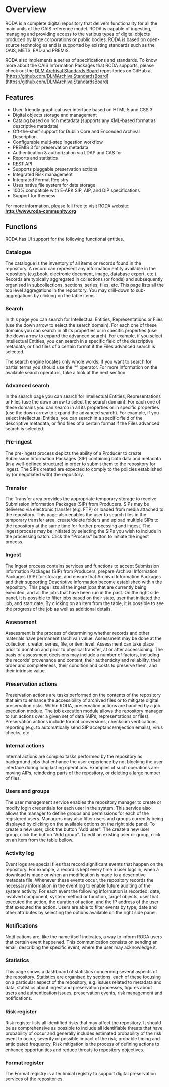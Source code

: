 
# Overview

RODA is a complete digital repository that delivers functionality for all the main units of the OAIS reference model. RODA is capable of ingesting, managing and providing access to the various types of digital objects produced by large corporations or public bodies. RODA is based on open-source technologies and is supported by existing standards such as the OAIS, METS, EAD and PREMIS.

RODA also implements a series of specifications and standards. To know more about the OAIS Information Packages that RODA supports, please check out the [DLM Archival Standards Board](http://www.dasboard.eu) repositories on GitHub at [https://github.com/DLMArchivalStandardsBoard](https://github.com/DLMArchivalStandardsBoard)

## Features

* User-friendly graphical user interface based on HTML 5 and CSS 3
* Digital objects storage and management
* Catalog based on rich metadata (supports any XML-based format as descriptive metadata)
* Off-the-shelf support for Dublin Core and Enconded Archival Description.
* Configurable multi-step ingestion workflow
* PREMIS 3 for preservation metadata
* Authentication & authorization via LDAP and CAS for
* Reports and statistics
* REST API
* Supports pluggable preservation actions
* Integrated Risk management
* Integrated Format Registry
* Uses native file system for data storage
* 100% compatible with E-ARK SIP, AIP, and DIP specifications
* Support for themess

For more information, please fell free to visit RODA website:
**<http://www.roda-community.org>**


## Functions

RODA has UI support for the following functional entities.

### Catalogue

The catalogue is the inventory of all items or records found in the repository. A record can represent any information entity available in the repository (e.g.book, electronic document, image, database export, etc.). Records are typically aggregated in collections (or fonds) and subsequently organised in subcollections, sections, series, files, etc. This page lists all the top level aggregations in the repository. You may drill-down to sub-aggregations by clicking on the table items.

### Search

In this page you can search for Intellectual Entities, Representations or Files (use the down arrow to select the search domain). For each one of these domains you can search in all its properties or in specific properties (use the down arrow to expand the advanced search). For example, if you select Intellectual Entities, you can search in a specific field of the descriptive metadata, or find files of a certain format if the Files advanced search is selected.

The search engine locates only whole words. If you want to search for partial terms you should use the '*' operator. For more information on the available search operators, take a look at the next section.

### Advanced search

In the search page you can search for Intellectual Entities, Representations or Files (use the down arrow to select the search domain). For each one of these domains you can search in all its properties or in specific properties (use the down arrow to expand the advanced search). For example, if you select Intellectual Entities, you can search in a specific field of the descriptive metadata, or find files of a certain format if the Files advanced search is selected.


### Pre-ingest

The pre-ingest process depicts the ability of a Producer to create Submission Information Packages (SIP) containing both data and metadata (in a well-defined structure) in order to submit them to the repository for ingest. The SIPs created are expected to comply to the policies established by (or negotiated with) the repository.

### Transfer

The Transfer area provides the appropriate temporary storage to receive Submission Information Packages (SIP) from Producers. SIPs may be delivered via electronic transfer (e.g. FTP) or loaded from media attached to the repository. This page also enables the user to search files in the temporary transfer area, create/delete folders and upload multiple SIPs to the repository at the same time for further processing and ingest. The ingest process may be initiated by selecting the SIPs you wish to include in the processing batch. Click the "Process" button to initiate the ingest process.

### Ingest

The Ingest process contains services and functions to accept Submission Information Packages (SIP) from Producers, prepare Archival Information Packages (AIP) for storage, and ensure that Archival Information Packages and their supporting Descriptive Information become established within the repository. This page lists all the ingest jobs that are currently being executed, and all the jobs that have been run in the past. On the right side panel, it is possible to filter jobs based on their state, user that initiated the job, and start date. By clicking on an item from the table, it is possible to see the progress of the job as well as additional details.

### Assessment

Assessment is the process of determining whether records and other materials have permanent (archival) value. Assessment may be done at the collection, creator, series, file, or item level. Assessment can take place prior to donation and prior to physical transfer, at or after accessioning. The basis of assessment decisions may include a number of factors, including the records' provenance and content, their authenticity and reliability, their order and completeness, their condition and costs to preserve them, and their intrinsic value.


### Preservation actions

Preservation actions are tasks performed on the contents of the repository that aim to enhance the accessibility of archived files or to mitigate digital preservation risks. Within RODA, preservation actions are handled by a job execution module. The job execution module allows the repository manager to run actions over a given set of data (AIPs, representations or files). Preservation actions include format conversions, checksum verifications, reporting (e.g. to automatically send SIP acceptance/rejection emails), virus checks, etc.

### Internal actions

Internal actions are complex tasks performed by the repository as background jobs that enhance the user experience by not blocking the user interface during long lasting operations. Examples of such operations are: moving AIPs, reindexing parts of the repository, or deleting a large number of files.

### Users and groups

The user management service enables the repository manager to create or modify login credentials for each user in the system. This service also allows the manager to define groups and permissions for each of the registered users. Managers may also filter users and groups currently being displayed by clicking on the available options on the right side panel. To create a new user, click the button "Add user". The create a new user group, click the button "Add group". To edit an existing user or group, click on an item from the table bellow.

### Activity log

Event logs are special files that record significant events that happen on the repository. For example, a record is kept every time a user logs in, when a download is made or when an modification is made to a descriptive metadata file. Whenever these events occur, the repository records the necessary information in the event log to enable future auditing of the system activity. For each event the following information is recorded: date, involved component, system method or function, target objects, user that executed the action, the duration of action, and the IP address of the user that executed the action. Users are able to filter events by type, date and other attributes by selecting the options available on the right side panel.

### Notifications

Notifications are, like the name itself indicates, a way to inform RODA users that certain event happened. This communication consists on sending an email, describing the specific event, where the user may acknowledge it.

### Statistics

This page shows a dashboard of statistics concerning several aspects of the repository. Statistics are organised by sections, each of these focusing on a particular aspect of the repository, e.g. issues related to metadata and data, statistics about ingest and preservation processes, figures about users and authentication issues, preservation events, risk management and notifications.

### Risk register

Risk register lists all identified risks that may affect the repository. It should be as comprehensive as possible to include all identifiable threats that have probability of occur and generally includes estimated probability of the risk event to occur, severity or possible impact of the risk, probable timing and anticipated frequency. Risk mitigation is the process of defining actions to enhance opportunities and reduce threats to repository objectives.

### Format register

The Format registry is a technical registry to support digital preservation services of the repositories.
